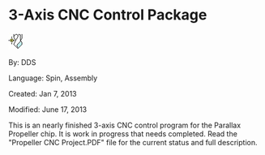 # 3-Axis CNC Control Package

![DRILLjpg.jpg](DRILLjpg.jpg)

By: DDS

Language: Spin, Assembly

Created: Jan 7, 2013

Modified: June 17, 2013

This is an nearly finished 3-axis CNC control program for the Parallax Propeller chip. It is work in progress that needs completed. Read the "Propeller CNC Project.PDF" file for the current status and full description.
